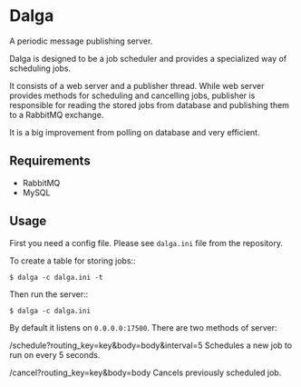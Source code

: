 Dalga
=====

A periodic message publishing server.

Dalga is designed to be a job scheduler and 
provides a specialized way of scheduling jobs.

It consists of a web server and a publisher thread. 
While web server provides methods for scheduling and cancelling jobs, 
publisher is responsible for reading the stored jobs from database 
and publishing them to a RabbitMQ exchange.

It is a big improvement from polling on database and very efficient.

Requirements
------------

* RabbitMQ
* MySQL

Usage
-----

First you need a config file. Please see ``dalga.ini`` file from the repository.

To create a table for storing jobs::

    $ dalga -c dalga.ini -t

Then run the server::

    $ dalga -c dalga.ini

By default it listens on ``0.0.0.0:17500``. There are two methods of server:

/schedule?routing_key=key&body=body&interval=5
    Schedules a new job to run on every 5 seconds.

/cancel?routing_key=key&body=body
    Cancels previously scheduled job.
